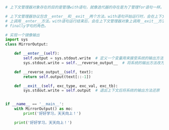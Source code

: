 
<BlogInfo id="789" title="2.上下文管理器和with块" author="白日梦想猿" pv=0 read_times=0 pre_cost_time="0分34秒" category="上下文管理器和else块" tag_list="['上下文管理器和else块']" create_time="2022.04.23 15:19:31" update_time="2022.04.23 16:36:18" />

```python
# 上下文管理器对象存在的目的是管理with语句，就像迭代器的存在是为了管理for语句一样。

# 上下文管理器协议包含__enter__和__exit__两个方法。with语句开始运行时，会在上下文管理器对象
# 上调用__enter__方法。with语句运行结束后，会在上下文管理器对象上调用__exit__方法，以此扮演
# finally字句的角色。

# 实现一个镜像输出
import sys
class MirrorOutput:

    def __enter__(self):
        self.output = sys.stdout.write  # 定义一个变量用来接受系统的输出方法
        sys.stdout.write = self.__reverse_output__  # 将系统的输出方法改为自己定义的输出方法

    def __reverse_output__(self, text):
        return self.output(text[::-1])

    def __exit__(self, exc_type, exc_val, exc_tb):
        sys.stdout.write = self.output  # 退出上下文后将系统的输出方法还原


if __name__ == '__main__':
    with MirrorOutput() as mo:
        print('好好学习，天天向上！')

    print('好好学习，天天向上！')

```
